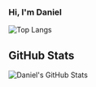 ### Hi, I'm Daniel 

![Top Langs](https://github-readme-stats.vercel.app/api/top-langs/?username=0wf&show_icons=true&theme=tokyonight)


## GitHub Stats
![Daniel's GitHub Stats](https://github-readme-stats.vercel.app/api?username=0wf&show_icons=true&theme=tokyonight)
